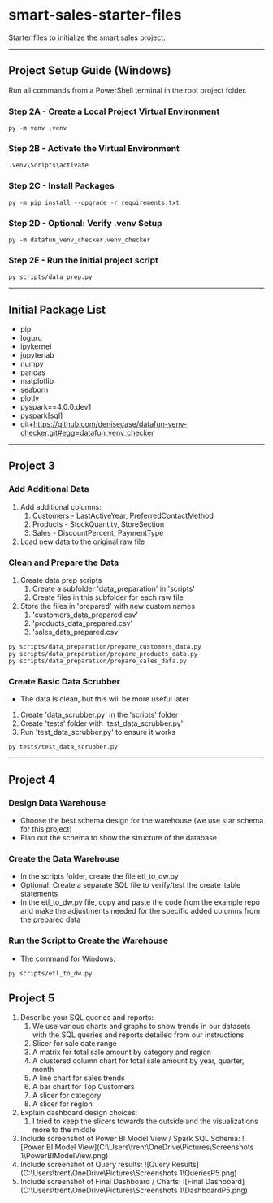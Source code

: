 # smart-sales-starter-files

Starter files to initialize the smart sales project.

-----

## Project Setup Guide (Windows)

Run all commands from a PowerShell terminal in the root project folder.

### Step 2A - Create a Local Project Virtual Environment

```shell
py -m venv .venv
```

### Step 2B - Activate the Virtual Environment

```shell
.venv\Scripts\activate
```

### Step 2C - Install Packages

```shell
py -m pip install --upgrade -r requirements.txt
```

### Step 2D - Optional: Verify .venv Setup

```shell
py -m datafun_venv_checker.venv_checker
```

### Step 2E - Run the initial project script

```shell
py scripts/data_prep.py
```

-----

## Initial Package List

- pip
- loguru
- ipykernel
- jupyterlab
- numpy
- pandas
- matplotlib
- seaborn
- plotly
- pyspark==4.0.0.dev1
- pyspark[sql]
- git+https://github.com/denisecase/datafun-venv-checker.git#egg=datafun_venv_checker

-----

## Project 3

### Add Additional Data
1. Add additional columns:
   1. Customers - LastActiveYear, PreferredContactMethod
   2. Products - StockQuantity, StoreSection
   3. Sales - DiscountPercent, PaymentType
2. Load new data to the original raw file

### Clean and Prepare the Data
1. Create data prep scripts
   1. Create a subfolder 'data_preparation' in 'scripts'
   2. Create files in this subfolder for each raw file
2. Store the files in 'prepared' with new custom names
   1. 'customers_data_prepared.csv'
   2. 'products_data_prepared.csv'
   3. 'sales_data_prepared.csv'

```
py scripts/data_preparation/prepare_customers_data.py
py scripts/data_preparation/prepare_products_data.py
py scripts/data_preparation/prepare_sales_data.py
```

### Create Basic Data Scrubber
- The data is clean, but this will be more useful later
1. Create 'data_scrubber.py' in the 'scripts' folder
2. Create 'tests' folder with 'test_data_scrubber.py'
3. Run 'test_data_scrubber.py' to ensure it works

```
py tests/test_data_scrubber.py
```

-----

## Project 4

### Design Data Warehouse
- Choose the best schema design for the warehouse (we use star schema for this project)
- Plan out the schema to show the structure of the database

### Create the Data Warehouse
- In the scripts folder, create the file etl_to_dw.py
- Optional: Create a separate SQL file to verify/test the create_table statements
- In the etl_to_dw.py file, copy and paste the code from the example repo and make the adjustments needed for the specific added columns from the prepared data

### Run the Script to Create the Warehouse
- The command for Windows:

```
py scripts/etl_to_dw.py
```

## Project 5
1. Describe your SQL queries and reports:
   1. We use various charts and graphs to show trends in our datasets with the SQL queries and reports detailed from our instructions
   2. Slicer for sale date range
   3. A matrix for total sale amount by category and region
   4. A clustered column chart for total sale amount by year, quarter, month
   5. A line chart for sales trends
   6. A bar chart for Top Customers
   7. A slicer for category
   8. A slicer for region
2. Explain dashboard design choices:
   1. I tried to keep the slicers towards the outside and the visualizations more to the middle
3. Include screenshot of Power BI Model View / Spark SQL Schema: ![Power BI Model View](C:\Users\trent\OneDrive\Pictures\Screenshots 1\PowerBIModelView.png)
4. Include screenshot of Query results: ![Query Results](C:\Users\trent\OneDrive\Pictures\Screenshots 1\QueriesP5.png)
5. Include screenshot of Final Dashboard / Charts: ![Final Dashboard](C:\Users\trent\OneDrive\Pictures\Screenshots 1\DashboardP5.png)